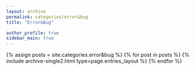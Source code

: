 ```yaml
---
layout: archive
permalink: categories/error&bug
title: "Error&Bug"

author_profile: true
sidebar_main: true
---
```


{% assign posts = site.categories.error&bug %}
{% for post in posts %} {% include archive-single2.html type=page.entries_layout %} {% endfor %}  